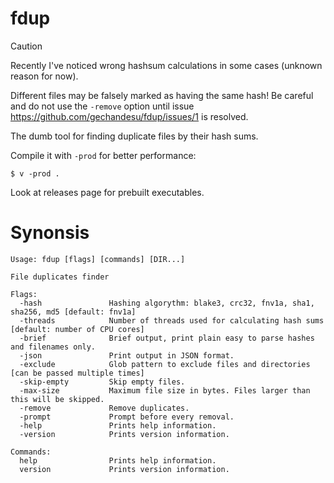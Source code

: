 # fdup

> [!CAUTION]
> Recently I've noticed wrong hashsum calculations in some cases (unknown reason for now).
>
> Different files may be falsely marked as having the same hash! Be careful and do not use the `-remove` option until issue https://github.com/gechandesu/fdup/issues/1 is resolved.

The dumb tool for finding duplicate files by their hash sums.

Compile it with `-prod` for better performance:

```console
$ v -prod .
```

Look at releases page for prebuilt executables.

# Synonsis

```
Usage: fdup [flags] [commands] [DIR...]

File duplicates finder

Flags:
  -hash               Hashing algorythm: blake3, crc32, fnv1a, sha1, sha256, md5 [default: fnv1a]
  -threads            Number of threads used for calculating hash sums [default: number of CPU cores]
  -brief              Brief output, print plain easy to parse hashes and filenames only.
  -json               Print output in JSON format.
  -exclude            Glob pattern to exclude files and directories [can be passed multiple times]
  -skip-empty         Skip empty files.
  -max-size           Maximum file size in bytes. Files larger than this will be skipped.
  -remove             Remove duplicates.
  -prompt             Prompt before every removal.
  -help               Prints help information.
  -version            Prints version information.

Commands:
  help                Prints help information.
  version             Prints version information.
```
